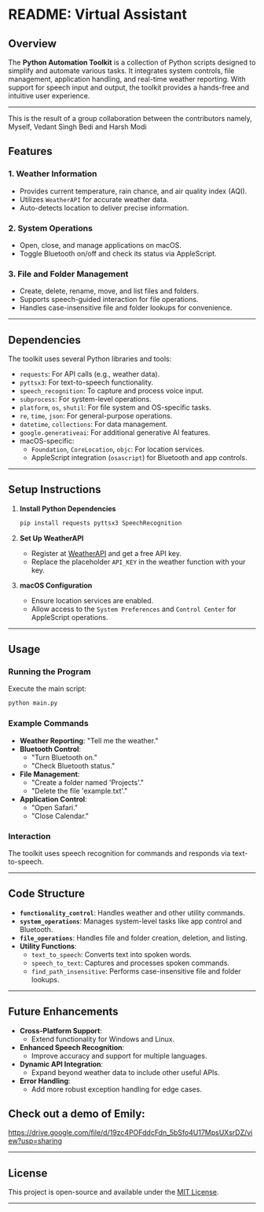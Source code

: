# README: Virtual Assistant

## Overview

The **Python Automation Toolkit** is a collection of Python scripts designed to simplify and automate various tasks. It integrates system controls, file management, application handling, and real-time weather reporting. With support for speech input and output, the toolkit provides a hands-free and intuitive user experience.

---

This is the result of a group collaboration between the contributors namely, Myself, Vedant Singh Bedi and Harsh Modi 

## Features

### 1. **Weather Information**
- Provides current temperature, rain chance, and air quality index (AQI).
- Utilizes `WeatherAPI` for accurate weather data.
- Auto-detects location to deliver precise information.

### 2. **System Operations**
- Open, close, and manage applications on macOS.
- Toggle Bluetooth on/off and check its status via AppleScript.
  
### 3. **File and Folder Management**
- Create, delete, rename, move, and list files and folders.
- Supports speech-guided interaction for file operations.
- Handles case-insensitive file and folder lookups for convenience.

---

## Dependencies

The toolkit uses several Python libraries and tools:

- `requests`: For API calls (e.g., weather data).
- `pyttsx3`: For text-to-speech functionality.
- `speech_recognition`: To capture and process voice input.
- `subprocess`: For system-level operations.
- `platform`, `os`, `shutil`: For file system and OS-specific tasks.
- `re`, `time`, `json`: For general-purpose operations.
- `datetime`, `collections`: For data management.
- `google.generativeai`: For additional generative AI features.
- macOS-specific:
  - `Foundation`, `CoreLocation`, `objc`: For location services.
  - AppleScript integration (`osascript`) for Bluetooth and app controls.

---

## Setup Instructions

1. **Install Python Dependencies**
   ```bash
   pip install requests pyttsx3 SpeechRecognition
   ```

2. **Set Up WeatherAPI**
   - Register at [WeatherAPI](https://www.weatherapi.com) and get a free API key.
   - Replace the placeholder `API_KEY` in the weather function with your key.

3. **macOS Configuration**
   - Ensure location services are enabled.
   - Allow access to the `System Preferences` and `Control Center` for AppleScript operations.

---

## Usage

### Running the Program
Execute the main script:
```bash
python main.py
```

### Example Commands
- **Weather Reporting**: "Tell me the weather."
- **Bluetooth Control**:
  - "Turn Bluetooth on."
  - "Check Bluetooth status."
- **File Management**:
  - "Create a folder named 'Projects'."
  - "Delete the file 'example.txt'."
- **Application Control**:
  - "Open Safari."
  - "Close Calendar."

### Interaction
The toolkit uses speech recognition for commands and responds via text-to-speech.

---

## Code Structure

- **`functionality_control`**: Handles weather and other utility commands.
- **`system_operations`**: Manages system-level tasks like app control and Bluetooth.
- **`file_operations`**: Handles file and folder creation, deletion, and listing.
- **Utility Functions**:
  - `text_to_speech`: Converts text into spoken words.
  - `speech_to_text`: Captures and processes spoken commands.
  - `find_path_insensitive`: Performs case-insensitive file and folder lookups.

---

## Future Enhancements

- **Cross-Platform Support**:
  - Extend functionality for Windows and Linux.
- **Enhanced Speech Recognition**:
  - Improve accuracy and support for multiple languages.
- **Dynamic API Integration**:
  - Expand beyond weather data to include other useful APIs.
- **Error Handling**:
  - Add more robust exception handling for edge cases.



## Check out a demo of Emily:

https://drive.google.com/file/d/19zc4POFddcFdn_5bSfo4U17MpsUXsrDZ/view?usp=sharing

---

## License

This project is open-source and available under the [MIT License](https://opensource.org/licenses/MIT).

---
